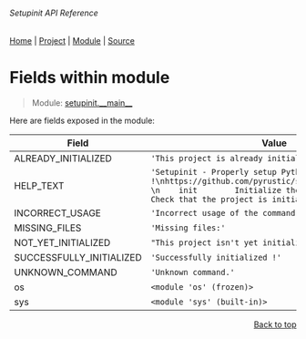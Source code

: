 ###### Setupinit API Reference
[Home](/docs/api/README.md) | [Project](/README.md) | [Module](/docs/api/modules/setupinit/__main__/README.md) | [Source](/src/setupinit/__main__.py)

# Fields within module
> Module: [setupinit.\_\_main\_\_](/docs/api/modules/setupinit/__main__/README.md)

Here are fields exposed in the module:

| Field | Value |
| --- | --- |
| ALREADY\_INITIALIZED | `'This project is already initialized.'` |
| HELP\_TEXT | `'Setupinit - Properly setup Python projects !\nhttps://github.com/pyrustic/setupinit\n\nCOMMANDS: \n    init        Initialize the project\n    check       Check that the project is initialized'` |
| INCORRECT\_USAGE | `'Incorrect usage of the command.'` |
| MISSING\_FILES | `'Missing files:'` |
| NOT\_YET\_INITIALIZED | `"This project isn't yet initialized."` |
| SUCCESSFULLY\_INITIALIZED | `'Successfully initialized !'` |
| UNKNOWN\_COMMAND | `'Unknown command.'` |
| os | `<module 'os' (frozen)>` |
| sys | `<module 'sys' (built-in)>` |

<p align="right"><a href="#setupinit-api-reference">Back to top</a></p>
